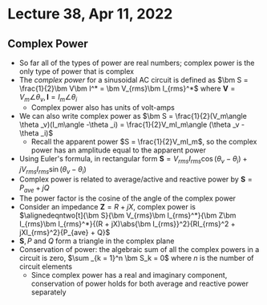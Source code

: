 # Lecture 38, Apr 11, 2022

## Complex Power

* So far all of the types of power are real numbers; complex power is the only type of power that is complex
* The *complex power* for a sinusoidal AC circuit is defined as $\bm S = \frac{1}{2}\bm V\bm I^* = \bm V_{rms}\bm I_{rms}^*$ where $\bm V = V_m\angle \theta _v, \bm I = I_m\angle \theta _i$
	* Complex power also has units of volt-amps
* We can also write complex power as $\bm S = \frac{1}{2}(V_m\angle \theta _v)(I_m\angle -\theta _i) = \frac{1}{2}V_mI_m\angle (\theta _v - \theta _i)$
	* Recall the apparent power $S = \frac{1}{2}V_mI_m$, so the complex power has an amplitude equal to the apparent power
* Using Euler's formula, in rectangular form $\bm S = V_{rms}I_{rms}\cos(\theta _v - \theta _i) + jV_{rms}I_{rms}\sin(\theta _v - \theta _i)$
* Complex power is related to average/active and reactive power by $\bm S = P_{ave} + jQ$
* The power factor is the cosine of the angle of the complex power
* Consider an impedance $\bm Z = R + jX$, complex power is $\alignedeqntwo[t]{\bm S}{\bm V_{rms}\bm I_{rms}^*}{\bm Z\bm I_{rms}\bm I_{rms}^*}{(R + jX)\abs{\bm I_{rms}}^2}{RI_{rms}^2 + jXI_{rms}^2}{P_{ave} + Q}$
* $\bm S, P$ and $Q$ form a triangle in the complex plane
* Conservation of power: the algebraic sum of all the complex powers in a circuit is zero, $\sum _{k = 1}^n \bm S_k = 0$ where $n$ is the number of circuit elements
	* Since complex power has a real and imaginary component, conservation of power holds for both average and reactive power separately

